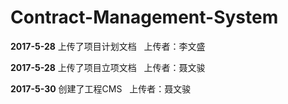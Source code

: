 # Contract-Management-System
**2017-5-28**
上传了项目计划文档    上传者：李文盛

**2017-5-28**
上传了项目立项文档    上传者：聂文骏

**2017-5-30**
创建了工程CMS    上传者：聂文骏
